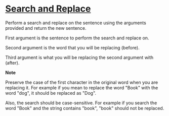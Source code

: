 # [Search and Replace](https://learn.freecodecamp.org/javascript-algorithms-and-data-structures/intermediate-algorithm-scripting/search-and-replace)

Perform a search and replace on the sentence using the arguments provided and return the new sentence.

First argument is the sentence to perform the search and replace on.

Second argument is the word that you will be replacing (before).

Third argument is what you will be replacing the second argument with (after).

**Note**

Preserve the case of the first character in the original word when you are replacing it. For example if you mean to replace the word "Book" with the word "dog", it should be replaced as "Dog".

Also, the search should be case-sensitive.  For example if you search the word "Book" and the string contains "book", "book" should not be replaced.